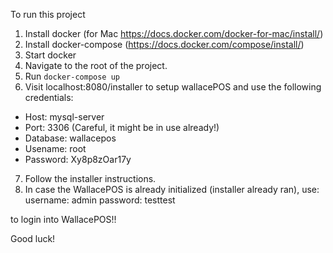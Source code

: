 To run this project
1. Install docker (for Mac https://docs.docker.com/docker-for-mac/install/) 
2. Install docker-compose (https://docs.docker.com/compose/install/)
3. Start docker
4. Navigate to the root of the project.
5. Run `docker-compose up`
6. Visit localhost:8080/installer to setup wallacePOS and use the following credentials:
  - Host: mysql-server
  - Port: 3306 (Careful, it might be in use already!)
  - Database: wallacepos
  - Usename: root
  - Password: Xy8p8zOar17y

7. Follow the installer instructions.
8. In case the WallacePOS is already initialized (installer already ran), use:
  username: admin
  password: testtest

  to login into WallacePOS!!


Good luck!